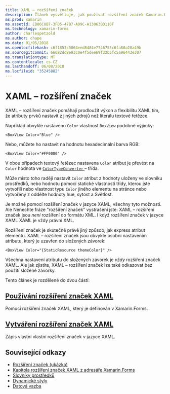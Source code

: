 ```yaml
---
title: XAML – rozšíření značek
description: Článek vysvětluje, jak používat rozšíření značek Xamarin.Forms XAML a rozšířit výkon a flexibilitu XAML tím, že atributy prvků nastavit z jiných zdrojů než literálu textové řetězce.
ms.prod: xamarin
ms.assetid: EB06C8B7-3FD5-47B7-A09C-A13063BD110F
ms.technology: xamarin-forms
author: charlespetzold
ms.author: chape
ms.date: 01/05/2018
ms.openlocfilehash: c6f1853c5864eed8484e7746755c6fa80a28a49b
ms.sourcegitcommit: 66682dd8e93c0e4f5dee69f32b5fc5a96443e307
ms.translationtype: MT
ms.contentlocale: cs-CZ
ms.lasthandoff: 06/08/2018
ms.locfileid: "35245882"
---
```

# <a name="xaml-markup-extensions"></a>XAML – rozšíření značek

XAML – rozšíření značek pomáhají prodloužit výkon a flexibilitu XAML tím, že atributy prvků nastavit z jiných zdrojů než literálu textové řetězce.

Například obvykle nastaveno `Color` vlastnost `BoxView` podobné výjimky:

```xaml
<BoxView Color="Blue" />
```

Nebo, můžete ho nastavit na hodnotu hexadecimální barva RGB:

```xaml
<BoxView Color="#FF0080" />
```

V obou případech textový řetězec nastavena `Color` atribut je převést na `Color` hodnota ve [ `ColorTypeConverter` ](https://developer.xamarin.com/api/type/Xamarin.Forms.ColorTypeConverter/) – třída.

Může místo toho raději nastavit `Color` atribut z hodnoty uloženy ve slovníku prostředků, nebo hodnotu pomocí statické vlastnosti třídy, kterou jste vytvořili nebo vlastnost typu `Color` jiného elementu na stránce nebo vytvořený z oddělte hodnoty hue, sytost a Světlost.

Je možné pomocí rozšíření značek v jazyce XAML, všechny tyto možnosti. Ale Nenechte fráze "rozšíření značek" vystrašení jste: XAML – rozšíření značek jsou *není* rozšíření do formátu XML. I když rozšíření značek v jazyce XAML XAML je vždy právní XML.

Rozšíření značek je skutečně právě jiný způsob, jak express atribut elementu. XAML – rozšíření značek jsou obvykle osobní nastavením atributu, který je uzavřen do složených závorek:

```xaml
<BoxView Color="{StaticResource themeColor}" />
```

Všechna nastavení atributu do složených závorek je *vždy* rozšíření značek XAML. Ale jak zjistíte, XAML – rozšíření značek lze také odkazovat bez použití složené závorky.

Tento článek je rozdělené do dvou částí:

## <a name="consuming-xaml-markup-extensionsconsumingmd"></a>[Používání rozšíření značek XAML](consuming.md)  

Pomocí rozšíření značek XAML, který je definován v Xamarin.Forms.

## <a name="creating-xaml-markup-extensionscreatingmd"></a>[Vytváření rozšíření značek XAML](creating.md)

Zápis vlastní vlastní rozšíření značek v jazyce XAML.



## <a name="related-links"></a>Související odkazy

- [Rozšíření značek (ukázka)](https://developer.xamarin.com/samples/xamarin-forms/XAML/MarkupExtensions/)
- [Kapitola rozšíření značek XAML z adresáře Xamarin.Forms](~/xamarin-forms/creating-mobile-apps-xamarin-forms/summaries/chapter10.md)
- [Slovníky prostředků](~/xamarin-forms/xaml/resource-dictionaries.md)
- [Dynamické styly](~/xamarin-forms/user-interface/styles/dynamic.md)
- [Datová vazba](~/xamarin-forms/app-fundamentals/data-binding/index.md)
